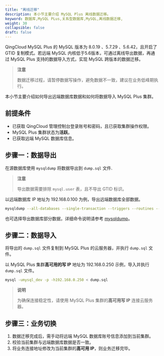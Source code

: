 ```yaml
---
title: "离线迁移"
description: 本小节主要介绍 MySQL Plus 离线数据迁移。 
keyword: 数据库,MySQL PLus,关系型数据库,MySQL,离线数据迁移,
weight: 30
collapsible: false
draft: false
---
```


QingCloud MySQL Plus 的 MySQL 版本为 8.0.19 、5.7.29 、5.6.42，且开启了 GTID 复制模式。若远端 MySQL 内核低于5.6版本，可通过离线导出数据，再通过 MySQL Plus 支持的数据导入方式，实现 MySQL 跨版本的数据迁移。

> **注意**
> 
> 数据迁移过程，请暂停数据写操作，避免数据不一致，建议在业务低峰期执行。

本小节主要介绍如何导出远端数据库数据和如何将数据导入 MySQL Plus 集群。

## 前提条件

- 已获取 QingCloud 管理控制台登录账号和密码，且已获取集群操作权限。
- MySQL Plus 集群状态为**活跃**。
- 已获取远端 MySQL 数据库信息。

## 步骤一：数据导出

在源数据库使用 `mysqldump` 将数据导出到 `dump.sql` 文件.

> **注意**
> 
> 导出数据需要排除 ``mysql.user`` 表，且不导出 GTID 标识。

以远端数据库 IP 地址为 192.168.0.100 为例，导出远端数据库全部数据。

```bash
mysqldump --all-databases --single-transaction --triggers --routines --events  --host=192.168.0.100 --port=3306 --user=mysql_dev -p --ignore-table=mysql.user --ignore-table=mysql.db --ignore-table=mysql.tables_priv --set-gtid-purged=OFF > dump.sql
```

也可选择导出数据库部分数据，详细命令说明请参考 [mysqldump](https://dev.mysql.com/doc/refman/5.7/en/mysqldump.html)。

## 步骤二：数据导入

将导出的 `dump.sql` 文件复制到 MySQL Plus 的云服务器，并执行 `dump.sql` 文件。

以 MySQL Plus 集群**高可用的写 IP** 地址为 192.168.0.250 示例，导入并执行`dump.sql` 文件。

```bash
mysql -umysql_dev -p -h192.168.0.250 < dump.sql
```

 > **说明**
 > 
 > 为确保连接稳定性，请使用 MySQL Plus 集群的**高可用写 IP** 连接云服务器。

## 步骤三：业务切换

1. 数据迁移完成后，需手动将远端 MySQL 数据库账号信息添加到当前集群。
2. 校验当前集群与远端数据库数据是否一致。
3. 将业务连接地址修改为当前集群的**高可用 IP**，则业务迁移完毕。
